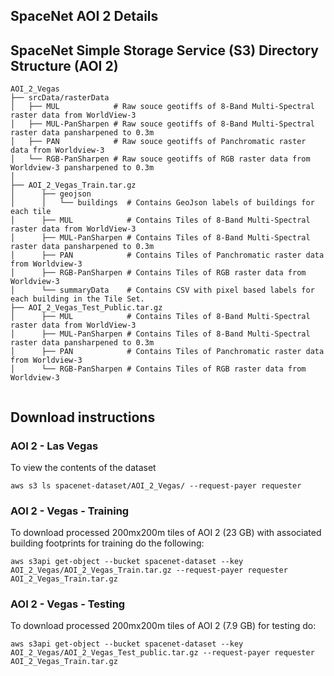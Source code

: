 ## SpaceNet AOI 2 Details
<script src="https://embed.github.com/view/geojson/SpaceNetChallenge/utilities/spacenetV3/spacenetutilities/datasets/AOI_2_Vegas/AOI_2_Vegas_SrcTindexex.geojson"></script>

##

## SpaceNet Simple Storage Service (S3) Directory Structure (AOI 2)
```
AOI_2_Vegas
├── srcData/rasterData
│   ├── MUL            # Raw souce geotiffs of 8-Band Multi-Spectral raster data from WorldView-3
│   ├── MUL-PanSharpen # Raw souce geotiffs of 8-Band Multi-Spectral raster data pansharpened to 0.3m
│   ├── PAN            # Raw souce geotiffs of Panchromatic raster data from Worldview-3
│   └── RGB-PanSharpen # Raw souce geotiffs of RGB raster data from Worldview-3 pansharpened to 0.3m
│      
├── AOI_2_Vegas_Train.tar.gz
│      ├── geojson
│      │   └── buildings  # Contains GeoJson labels of buildings for each tile
│      ├── MUL            # Contains Tiles of 8-Band Multi-Spectral raster data from WorldView-3
│      ├── MUL-PanSharpen # Contains Tiles of 8-Band Multi-Spectral raster data pansharpened to 0.3m
│      ├── PAN            # Contains Tiles of Panchromatic raster data from Worldview-3
│      ├── RGB-PanSharpen # Contains Tiles of RGB raster data from Worldview-3
│      └── summaryData    # Contains CSV with pixel based labels for each building in the Tile Set.
├── AOI_2_Vegas_Test_Public.tar.gz
│      ├── MUL            # Contains Tiles of 8-Band Multi-Spectral raster data from WorldView-3
│      ├── MUL-PanSharpen # Contains Tiles of 8-Band Multi-Spectral raster data pansharpened to 0.3m
│      ├── PAN            # Contains Tiles of Panchromatic raster data from Worldview-3
│      └── RGB-PanSharpen # Contains Tiles of RGB raster data from Worldview-3
      
```
## Download instructions

### AOI 2 - Las Vegas
To view the contents of the dataset
```commandline
aws s3 ls spacenet-dataset/AOI_2_Vegas/ --request-payer requester
```


### AOI 2 - Vegas - Training
To download processed 200mx200m tiles of AOI 2 (23 GB) with associated building footprints for training do the following:
```
aws s3api get-object --bucket spacenet-dataset --key AOI_2_Vegas/AOI_2_Vegas_Train.tar.gz --request-payer requester AOI_2_Vegas_Train.tar.gz
```
### AOI 2 - Vegas - Testing
To download processed 200mx200m tiles of AOI 2 (7.9 GB) for testing do:
```
aws s3api get-object --bucket spacenet-dataset --key AOI_2_Vegas/AOI_2_Vegas_Test_public.tar.gz --request-payer requester AOI_2_Vegas_Train.tar.gz
```